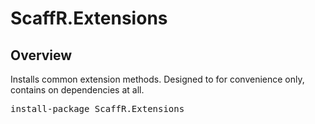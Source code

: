 ScaffR.Extensions
======

Overview
-----
Installs common extension methods.  Designed to for convenience only, contains on dependencies at all.

<pre>install-package ScaffR.Extensions</pre>